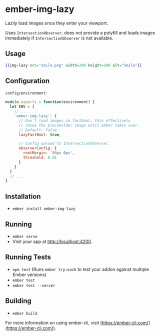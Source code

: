 # ember-img-lazy

Lazily load images once they enter your viewport.

Uses `IntersectionObserver`, does not provide a polyfill and loads
images immediately if `IntersectionObserver` is not available.

## Usage
```handlebars
{{img-lazy src="smile.png" width=200 height=200 alt="Smile"}}
```

## Configuration

`config/environment`:
```javascript
module.exports = function(environment) {
  let ENV = {
    // ...
    'ember-img-lazy': {
      // Don't load images in fastboot, this effectively
      // shows the placeholder image until ember takes over.
      // Default: false
      lazyFastBoot: true,

      // Config passed to IntersectionObserver.
      observerConfig: {
        rootMargin: '50px 0px',
        threshold: 0.01
      }
    }
  }
  // ...
}
```

## Installation

* `ember install ember-img-lazy`

## Running

* `ember serve`
* Visit your app at [http://localhost:4200](http://localhost:4200).

## Running Tests

* `npm test` (Runs `ember try:each` to test your addon against multiple Ember versions)
* `ember test`
* `ember test --server`

## Building

* `ember build`

For more information on using ember-cli, visit [https://ember-cli.com/](https://ember-cli.com/).
